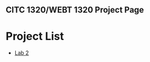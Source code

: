 ## CITC 1320/WEBT 1320 Project Page

<h1>Project List</h1>
<ul>
    <li><a href="Lab 2/index.html" target="_blank">Lab 2</a></li>
</ul>